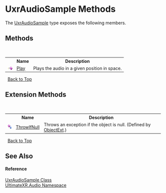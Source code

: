 # UxrAudioSample Methods
 

The <a href="T_UltimateXR_Audio_UxrAudioSample">UxrAudioSample</a> type exposes the following members.


## Methods
&nbsp;<table><tr><th></th><th>Name</th><th>Description</th></tr><tr><td>![Public method](media/pubmethod.gif "Public method")</td><td><a href="M_UltimateXR_Audio_UxrAudioSample_Play">Play</a></td><td>
Plays the audio in a given position in space.</td></tr></table>&nbsp;
<a href="#uxraudiosample-methods">Back to Top</a>

## Extension Methods
&nbsp;<table><tr><th></th><th>Name</th><th>Description</th></tr><tr><td>![Public Extension Method](media/pubextension.gif "Public Extension Method")</td><td><a href="M_UltimateXR_Extensions_System_ObjectExt_ThrowIfNull">ThrowIfNull</a></td><td>
Throws an exception if the object is null.
 (Defined by <a href="T_UltimateXR_Extensions_System_ObjectExt">ObjectExt</a>.)</td></tr></table>&nbsp;
<a href="#uxraudiosample-methods">Back to Top</a>

## See Also


#### Reference
<a href="T_UltimateXR_Audio_UxrAudioSample">UxrAudioSample Class</a><br /><a href="N_UltimateXR_Audio">UltimateXR.Audio Namespace</a><br />